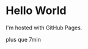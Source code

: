 <!DOCTYPE html>
<html>
<body>
<h1>Hello World</h1>
<p>I'm hosted with GitHub Pages.</p>
<p>plus que 7min</p>
</body>
</html>